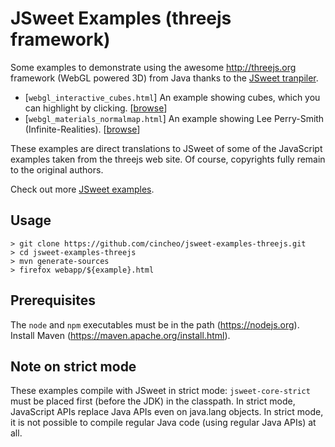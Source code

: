 # JSweet Examples (threejs framework)

Some examples to demonstrate using the awesome http://threejs.org framework (WebGL powered 3D) from Java thanks to the [JSweet tranpiler](https://github.com/cincheo/jsweet).

- [`webgl_interactive_cubes.html`] An example showing cubes, which you can highlight by clicking. [[browse](http://examples.jsweet.org/jsweet-examples-threejs/webapp/webgl_interactive_cubes.html)]
- [`webgl_materials_normalmap.html`] An example showing Lee Perry-Smith (Infinite-Realities). [[browse](http://examples.jsweet.org/jsweet-examples-threejs/webapp/webgl_materials_normalmap.html)]

These examples are direct translations to JSweet of some of the JavaScript examples taken from the threejs web site. Of course, copyrights fully remain to the original authors.

Check out more [JSweet examples](https://github.com/cincheo/jsweet).

## Usage

```
> git clone https://github.com/cincheo/jsweet-examples-threejs.git
> cd jsweet-examples-threejs
> mvn generate-sources
> firefox webapp/${example}.html
```

## Prerequisites

The `node` and `npm` executables must be in the path (https://nodejs.org).
Install Maven (https://maven.apache.org/install.html).

## Note on strict mode

These examples compile with JSweet in strict mode: `jsweet-core-strict` must be placed first (before the JDK) in the classpath.
In strict mode, JavaScript APIs replace Java APIs even on java.lang objects. In strict mode, it is not possible to compile regular Java code (using regular Java APIs) at all. 
